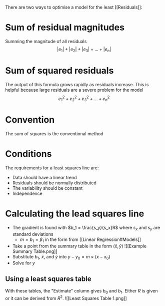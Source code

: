 There are two ways to optimise a model for the least [[Residuals]]:

# Sum of residual magnitudes
Summing the magnitude of all residuals
$$|e_{1}| + |e_{2}| + |e_{3}| + ... + |e_{n}|$$

# Sum of squared residuals
The output of this formula grows rapidly as residuals increase. This is helpful because large residuals are a severe problem for the model
$$e_{1}^2 + e_{2}^2 + e_{3}^2 + ... + e_{n}^2$$

# Convention
The sum of squares is the conventional method

# Conditions
The requirements for a least squares line are:
- Data should have a linear trend
- Residuals should be normally distributed
- The variability should be constant
- Independence

# Calculating the lead squares line
- The gradient is found with $b_1 = \frac{s_y}{s_x}R$ where $s_x$ and $s_y$ are standard deviations
	- $m = b_1 = \beta_{1}$ in the form from [[Linear Regression#Models]]
- Take a point from the summary table in the form $(\bar{x}, \bar{y})$
![[Example Summary Table.png]]
- Substitute $b_1$, $\bar{x}$, and $\bar{y}$ into $y - y_0 = m \times (x - x_0)$
- Solve for $y$
## Using a least squares table
With these tables, the "Estimate" column gives $b_0$ and $b_1$. Either $R$ is given or it can be derived from $R^2$.
![[Least Squares Table 1.png]]